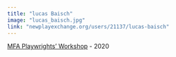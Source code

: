 ```yaml
---
title: "lucas Baisch"
image: "lucas_baisch.jpg"
link: "newplayexchange.org/users/21137/lucas-baisch"
---
```


[MFA Playwrights’ Workshop](/programs/mfa-playwrights-workshop) - 2020
